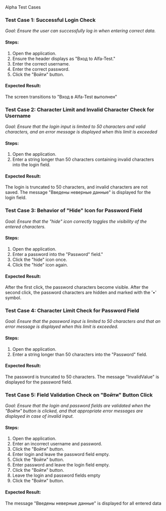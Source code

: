 Alpha Test Cases

<h3>Test Case 1: Successful Login Check </h3>
<p><i>Goal: Ensure the user can successfully log in when entering correct data.</i></p>

<h4>Steps:</h4>
<ol>
<li> Open the application. </li>
<li> Ensure the header displays as "Вход to Alfa-Test." </li>
<li> Enter the correct username. </li>
<li> Enter the correct password. </li>
<li> Click the "Войти" button. </li>
</ol>

<h4>Expected Result:</h4> 
The screen transitions to "Вход в Alfa-Test выполнен"

<h3>Test Case 2: Character Limit and Invalid Character Check for Username </h3>
<p><i>Goal: Ensure that the login input is limited to 50 characters and valid characters, and an error message is displayed when this limit is exceeded</i></p>

<h4>Steps:</h4>
<ol>
<li> Open the application. </li>
<li> Enter a string longer than 50 characters containing invalid characters into the login field. </li>
</ol>


<h4>Expected Result:</h4>
The login is truncated to 50 characters, and invalid characters are not saved.
The message "Введены неверные данные" is displayed for the login field.

<h3>Test Case 3: Behavior of "Hide" Icon for Password Field </h3>
<p><i>Goal: Ensure that the "hide" icon correctly toggles the visibility of the entered characters. </i></p>

<h4>Steps:</h4>
<ol>
<li> Open the application. </li>
<li> Enter a password into the "Password" field." </li>
<li> Click the "hide" icon once. </li>
<li> Click the "hide" icon again. </li>
</ol>

<h4>Expected Result:</h4>
After the first click, the password characters become visible. After the second click, the password characters are hidden and marked with the '•' symbol.

<h3>Test Case 4: Character Limit Check for Password Field </h3>
<p><i>Goal:  Ensure that the password input is limited to 50 characters and that an error message is displayed when this limit is exceeded.</i></p>

<h4>Steps:</h4>
<ol>
<li> Open the application. </li>
<li> Enter a string longer than 50 characters into the "Password" field. </li>
</ol>

<h4>Expected Result:</h4>
The password is truncated to 50 characters. The message "InvalidValue" is displayed for the password field.

<h3>Test Case 5: Field Validation Check on "Войти" Button Click </h3>
<p><i>Goal: Ensure that the login and password fields are validated when the "Войти" button is clicked, and that appropriate error messages are displayed in case of invalid input.</i></p>

<h4>Steps:</h4>
<ol>
<li> Open the application. </li>
<li> Enter an incorrect username and password. </li>
<li> Click the "Войти" button. </li>
<li> Enter login and leave the password field empty. </li>
<li> Click the "Войти" button. </li>
<li> Enter password and leave the login field empty.</li>
<li> Click the "Войти" button. </li>
<li> Leave the login and password fields empty </li>
<li> Click the "Войти" button. </li>
</ol>

<h4>Expected Result:</h4>
The message "Введены неверные данные" is displayed for all entered data
